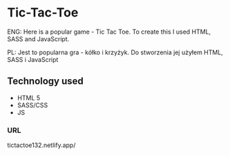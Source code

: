 # Tic-Tac-Toe
ENG: Here is a popular game - Tic Tac Toe. To create this I used HTML, SASS and JavaScript. 

PL: Jest to popularna gra - kółko i krzyżyk. Do stworzenia jej użyłem HTML, SASS i JavaScript

## Technology used
  - HTML 5
  - SASS/CSS
  - JS

### URL 
tictactoe132.netlify.app/
  

